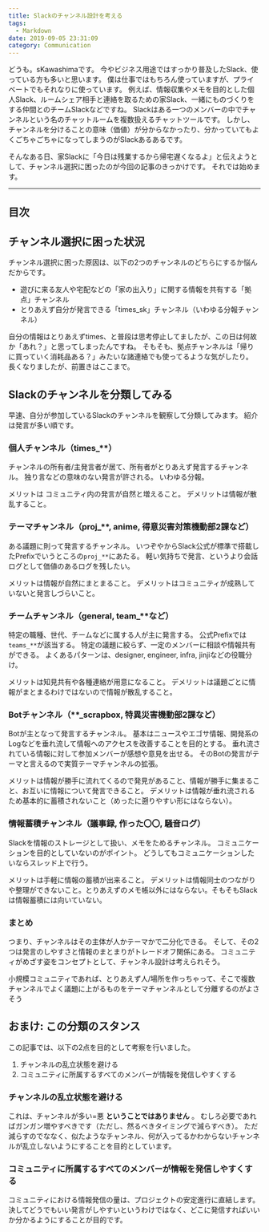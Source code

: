 ```yaml
---
title: Slackのチャンネル設計を考える
tags:
  - Markdown
date: 2019-09-05 23:31:09
category: Communication
---
```


どうも。sKawashimaです。
今やビジネス用途ではすっかり普及したSlack、使っている方も多いと思います。
僕は仕事ではもちろん使っていますが、プライベートでもそれなりに使っています。
例えば、情報収集やメモを目的とした個人Slack、ルームシェア相手と連絡を取るための家Slack、一緒にものづくりをする仲間とのチームSlackなどですね。
Slackはある一つのメンバーの中でチャンネルという名のチャットルームを複数扱えるチャットツールです。
しかし、チャンネルを分けることの意味（価値）が分からなかったり、分かっていてもよくごちゃごちゃになってしまうのがSlackあるあるです。

そんなある日、家Slackに「今日は残業するから帰宅遅くなるよ」と伝えようとして、チャンネル選択に困ったのが今回の記事のきっかけです。
それでは始めます。


<!-- more -->

---

## 目次

<!-- toc -->

## チャンネル選択に困った状況

チャンネル選択に困った原因は、以下の2つのチャンネルのどちらにするか悩んだからです。

- 遊びに来る友人や宅配などの「家の出入り」に関する情報を共有する「拠点」チャンネル
- とりあえず自分が発言できる「times_sk」チャンネル（いわゆる分報チャンネル）

自分の情報はとりあえずtimes、と普段は思考停止してましたが、この日は何故か「あれ？」と思ってしまったんですね。
そもそも、拠点チャンネルは「帰りに買っていく消耗品ある？」みたいな諸連絡でも使ってるような気がしたり。
長くなりましたが、前置きはここまで。

## Slackのチャンネルを分類してみる

早速、自分が参加しているSlackのチャンネルを観察して分類してみます。
紹介は発言が多い順です。

### 個人チャンネル（times_**）

チャンネルの所有者/主発言者が居て、所有者がとりあえず発言するチャンネル。
独り言などの意味のない発言が許される。
いわゆる分報。

メリットは コミュニティ内の発言が自然と増えること。
デメリットは情報が散乱すること。

### テーマチャンネル（proj_**, anime, 得意災害対策機動部2課など）

ある議題に則って発言するチャンネル。
いつぞやからSlack公式が標準で搭載したPrefixでいうところの`proj_**`にあたる。
軽い気持ちで発言、というより会話ログとして価値のあるログを残したい。

メリットは情報が自然にまとまること。
デメリットはコミュニティが成熟していないと発言しづらいこと。

### チームチャンネル（general, team_**など）

特定の職種、世代、チームなどに属する人が主に発言する。
公式Prefixでは`teams_**`が該当する。
特定の議題に絞らず、一定のメンバーに相談や情報共有ができる。
よくあるパターンは、designer, engineer, infra, jinjiなどの役職分け。

メリットは知見共有や各種連絡が用意になること。
デメリットは議題ごとに情報がまとまるわけではないので情報が散乱すること。

### Botチャンネル（**_scrapbox, 特異災害機動部2課など）

Botが主となって発言するチャンネル。
基本はニュースやエゴサ情報、開発系のLogなどを垂れ流して情報へのアクセスを改善することを目的とする。
垂れ流されている情報に対して参加メンバーが感想や意見を出せる。
そのBotの発言がテーマと言えるので実質テーマチャンネルの拡張。


メリットは情報が勝手に流れてくるので発見があること、情報が勝手に集まること、お互いに情報について発言できること。
デメリットは情報が垂れ流されるため基本的に蓄積されないこと（めったに遡りやすい形にはならない）。

### 情報蓄積チャンネル（議事録, 作った〇〇, 騒音ログ）

Slackを情報のストレージとして扱い、メモをためるチャンネル。
コミュニケーションを目的としていないのがポイント。
どうしてもコミュニケーションしたいならスレッド上で行う。

メリットは手軽に情報の蓄積が出来ること。
デメリットは情報同士のつながりや整理ができないこと。とりあえずのメモ帳以外にはならない。そもそもSlackは情報蓄積には向いていない。

### まとめ

つまり、チャンネルはその主体が人かテーマかで二分化できる。
そして、その2つは発言のしやすさと情報のまとまりがトレードオフ関係にある。
コミュニティがめざす姿をコンセプトとして、チャンネル設計は考えられそう。

小規模コミュニティであれば、とりあえず人/場所を作っちゃって、そこで複数チャンネルでよく議題に上がるものをテーマチャンネルとして分離するのがよさそう

## おまけ: この分類のスタンス

この記事では、以下の2点を目的として考察を行いました。

1. チャンネルの乱立状態を避ける
2. コミュニティに所属するすべてのメンバーが情報を発信しやすくする

### チャンネルの乱立状態を避ける

これは、チャンネルが多い=悪 **ということではありません** 。
むしろ必要であればガンガン増やすべきです（ただし、然るべきタイミングで減らすべき）。
ただ減らすのでななく、似たようなチャンネル、何が入ってるかわからないチャンネルが乱立しないようにすることを目的としています。

### コミュニティに所属するすべてのメンバーが情報を発信しやすくする

コミュニティにおける情報発信の量は、プロジェクトの安定進行に直結します。
決してどうでもいい発言がしやすいというわけではなく、どこに発信すればいいか分かるようにすることが目的です。
